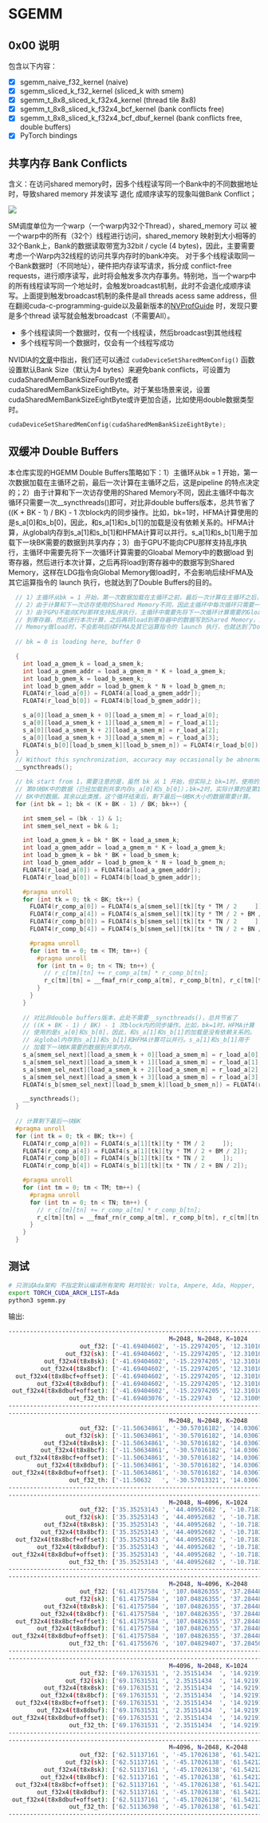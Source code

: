 # SGEMM 

## 0x00 说明

包含以下内容：

- [X] sgemm_naive_f32_kernel (naive)
- [X] sgemm_sliced_k_f32_kernel (sliced_k with smem)
- [X] sgemm_t_8x8_sliced_k_f32x4_kernel (thread tile 8x8)
- [X] sgemm_t_8x8_sliced_k_f32x4_bcf_kernel (bank conflicts free)
- [X] sgemm_t_8x8_sliced_k_f32x4_bcf_dbuf_kernel (bank conflicts free, double buffers)
- [X] PyTorch bindings

## 共享内存 Bank Conflicts

含义：在访问shared memory时，因多个线程读写同一个Bank中的不同数据地址时，导致shared memory 并发读写 退化 成顺序读写的现象叫做Bank Conflict；

![](https://github.com/PaddleJitLab/CUDATutorial/blob/develop/docs/09_optimize_reduce/02_bank_conflict/images/ef322be7c3e5b6b9be69d2b90e88083f50569a58a97129f348e483b946ab4edf.png)

SM调度单位为一个warp（一个warp内32个Thread），shared_memory 可以 被一个warp中的所有（32个）线程进行访问，shared_memory 映射到大小相等的32个Bank上，Bank的数据读取带宽为32bit / cycle (4 bytes)，因此，主要需要考虑一个Warp内32线程的访问共享内存时的bank冲突。
对于多个线程读取同一个Bank数据时（不同地址），硬件把内存读写请求，拆分成 conflict-free requests，进行顺序读写，此时将会触发多次内存事务。特别地，当一个warp中的所有线程读写同一个地址时，会触发broadcast机制，此时不会退化成顺序读写。上面提到触发broadcast机制的条件是all threads acess same address，但在翻阅cuda-c-programming-guide以及最新版本的[NVProfGuide](https://docs.nvidia.com/nsight-compute/ProfilingGuide/index.html) 时，发现只要是多个thread 读写就会触发broadcast（不需要All）。
  
- 多个线程读同一个数据时，仅有一个线程读，然后broadcast到其他线程
- 多个线程写同一个数据时，仅会有一个线程写成功

NVIDIA的[文章](https://developer.nvidia.com/blog/using-shared-memory-cuda-cc/)中指出，我们还可以通过 `cudaDeviceSetSharedMemConfig()` 函数设置默认Bank Size（默认为4 bytes）来避免bank conflicts，可设置为cudaSharedMemBankSizeFourByte或者cudaSharedMemBankSizeEightByte。对于某些场景来说，设置cudaSharedMemBankSizeEightByte或许更加合适，比如使用double数据类型时。 

```C
cudaDeviceSetSharedMemConfig(cudaSharedMemBankSizeEightByte);
```

## 双缓冲 Double Buffers

本仓库实现的HGEMM Double Buffers策略如下：1）主循环从bk = 1 开始，第一次数据加载在主循环之前，最后一次计算在主循环之后，这是pipeline 的特点决定的；2）由于计算和下一次访存使用的Shared Memory不同，因此主循环中每次循环只需要一次__syncthreads()即可，对比非double buffers版本，总共节省了 ((K + BK - 1) / BK) - 1 次block内的同步操作。比如，bk=1时，HFMA计算使用的是s_a[0]和s_b[0]，因此，和s_a[1]和s_b[1]的加载是没有依赖关系的。HFMA计算，从global内存到s_a[1]和s_b[1]和HFMA计算可以并行。s_a[1]和s_b[1]用于加载下一块BK需要的数据到共享内存；3）由于GPU不能向CPU那样支持乱序执行，主循环中需要先将下一次循环计算需要的Gloabal Memory中的数据load 到寄存器，然后进行本次计算，之后再将load到寄存器中的数据写到Shared Memory，这样在LDG指令向Global Memory做load时，不会影响后续HFMA及其它运算指令的 launch 执行，也就达到了Double Buffers的目的。

```C
  // 1）主循环从bk = 1 开始，第一次数据加载在主循环之前，最后一次计算在主循环之后，这是pipeline 的特点决定的；
  // 2）由于计算和下一次访存使用的Shared Memory不同，因此主循环中每次循环只需要一次__syncthreads()即可
  // 3）由于GPU不能向CPU那样支持乱序执行，主循环中需要先将下一次循环计算需要的Gloabal Memory中的数据load 
  // 到寄存器，然后进行本次计算，之后再将load到寄存器中的数据写到Shared Memory，这样在LDG指令向Global 
  // Memory做load时，不会影响后续FFMA及其它运算指令的 launch 执行，也就达到了Double Buffering的目的。
  
  // bk = 0 is loading here, buffer 0

  {
    int load_a_gmem_k = load_a_smem_k;
    int load_a_gmem_addr = load_a_gmem_m * K + load_a_gmem_k;
    int load_b_gmem_k = load_b_smem_k;
    int load_b_gmem_addr = load_b_gmem_k * N + load_b_gmem_n;
    FLOAT4(r_load_a[0]) = FLOAT4(a[load_a_gmem_addr]);
    FLOAT4(r_load_b[0]) = FLOAT4(b[load_b_gmem_addr]);

    s_a[0][load_a_smem_k + 0][load_a_smem_m] = r_load_a[0];
    s_a[0][load_a_smem_k + 1][load_a_smem_m] = r_load_a[1];
    s_a[0][load_a_smem_k + 2][load_a_smem_m] = r_load_a[2];
    s_a[0][load_a_smem_k + 3][load_a_smem_m] = r_load_a[3];
    FLOAT4(s_b[0][load_b_smem_k][load_b_smem_n]) = FLOAT4(r_load_b[0]);
  }
  // Without this synchronization, accuracy may occasionally be abnormal.
  __syncthreads(); 

  // bk start from 1，需要注意的是，虽然 bk 从 1 开始，但实际上 bk=1时，使用的是
  // 第0块BK中的数据（已经加载到共享内存s_a[0]和s_b[0]）；bk=2时，实际计算的是第1块
  // BK中的数据。其余以此类推，这个循环结束后，剩下最后一块BK大小的数据需要计算。
  for (int bk = 1; bk < (K + BK - 1) / BK; bk++) {

    int smem_sel = (bk - 1) & 1;
    int smem_sel_next = bk & 1;

    int load_a_gmem_k = bk * BK + load_a_smem_k;
    int load_a_gmem_addr = load_a_gmem_m * K + load_a_gmem_k;
    int load_b_gmem_k = bk * BK + load_b_smem_k;
    int load_b_gmem_addr = load_b_gmem_k * N + load_b_gmem_n;
    FLOAT4(r_load_a[0]) = FLOAT4(a[load_a_gmem_addr]);
    FLOAT4(r_load_b[0]) = FLOAT4(b[load_b_gmem_addr]);

    #pragma unroll
    for (int tk = 0; tk < BK; tk++) {
      FLOAT4(r_comp_a[0]) = FLOAT4(s_a[smem_sel][tk][ty * TM / 2     ]);
      FLOAT4(r_comp_a[4]) = FLOAT4(s_a[smem_sel][tk][ty * TM / 2 + BM / 2]);
      FLOAT4(r_comp_b[0]) = FLOAT4(s_b[smem_sel][tk][tx * TN / 2     ]);
      FLOAT4(r_comp_b[4]) = FLOAT4(s_b[smem_sel][tk][tx * TN / 2 + BN / 2]);

      #pragma unroll
      for (int tm = 0; tm < TM; tm++) {
        #pragma unroll
        for (int tn = 0; tn < TN; tn++) {
          // r_c[tm][tn] += r_comp_a[tm] * r_comp_b[tn];
          r_c[tm][tn] = __fmaf_rn(r_comp_a[tm], r_comp_b[tn], r_c[tm][tn]);
        }
      }
    }
    
    // 对比非double buffers版本，此处不需要__syncthreads()，总共节省了
    // ((K + BK - 1) / BK) - 1 次block内的同步操作。比如，bk=1时，HFMA计算
    // 使用的是s_a[0]和s_b[0]，因此，和s_a[1]和s_b[1]的加载是没有依赖关系的。
    // 从global内存到s_a[1]和s_b[1]和HFMA计算可以并行。s_a[1]和s_b[1]用于
    // 加载下一块BK需要的数据到共享内存。
    s_a[smem_sel_next][load_a_smem_k + 0][load_a_smem_m] = r_load_a[0];
    s_a[smem_sel_next][load_a_smem_k + 1][load_a_smem_m] = r_load_a[1];
    s_a[smem_sel_next][load_a_smem_k + 2][load_a_smem_m] = r_load_a[2];
    s_a[smem_sel_next][load_a_smem_k + 3][load_a_smem_m] = r_load_a[3];
    FLOAT4(s_b[smem_sel_next][load_b_smem_k][load_b_smem_n]) = FLOAT4(r_load_b[0]);

    __syncthreads();
  }
  
  // 计算剩下最后一块BK
  #pragma unroll
  for (int tk = 0; tk < BK; tk++) {
    FLOAT4(r_comp_a[0]) = FLOAT4(s_a[1][tk][ty * TM / 2     ]);
    FLOAT4(r_comp_a[4]) = FLOAT4(s_a[1][tk][ty * TM / 2 + BM / 2]);
    FLOAT4(r_comp_b[0]) = FLOAT4(s_b[1][tk][tx * TN / 2     ]);
    FLOAT4(r_comp_b[4]) = FLOAT4(s_b[1][tk][tx * TN / 2 + BN / 2]);

    #pragma unroll
    for (int tm = 0; tm < TM; tm++) {
      #pragma unroll
      for (int tn = 0; tn < TN; tn++) {
        // r_c[tm][tn] += r_comp_a[tm] * r_comp_b[tn];
        r_c[tm][tn] = __fmaf_rn(r_comp_a[tm], r_comp_b[tn], r_c[tm][tn]);
      }
    }
  }
```

## 测试

```bash
# 只测试Ada架构 不指定默认编译所有架构 耗时较长: Volta, Ampere, Ada, Hopper, ...
export TORCH_CUDA_ARCH_LIST=Ada 
python3 sgemm.py
```
输出:

```bash
----------------------------------------------------------------------------------------------------
                                             M=2048, N=2048, K=1024
                    out_f32: ['-41.69404602', '-15.22974205', '12.31010342 '], time:2.583222ms
                out_f32(sk): ['-41.69404602', '-15.22974205', '12.31010342 '], time:1.836123ms
          out_f32x4(t8x8sk): ['-41.69404602', '-15.22974205', '12.31010342 '], time:0.324936ms
         out_f32x4(t8x8bcf): ['-41.69404602', '-15.22974205', '12.31010342 '], time:0.290537ms
  out_f32x4(t8x8bcf+offset): ['-41.69404602', '-15.22974205', '12.31010342 '], time:0.289106ms
        out_f32x4(t8x8dbuf): ['-41.69404602', '-15.22974205', '12.31010342 '], time:0.229044ms
 out_f32x4(t8x8dbuf+offset): ['-41.69404602', '-15.22974205', '12.31010342 '], time:0.230970ms
                 out_f32_th: ['-41.69403076', '-15.229743  ', '12.31009007 '], time:0.255721ms
----------------------------------------------------------------------------------------------------
----------------------------------------------------------------------------------------------------
                                             M=2048, N=2048, K=2048
                    out_f32: ['-11.50634861', '-30.57016182', '14.03067684 '], time:5.152175ms
                out_f32(sk): ['-11.50634861', '-30.57016182', '14.03067684 '], time:3.652353ms
          out_f32x4(t8x8sk): ['-11.50634861', '-30.57016182', '14.03067684 '], time:0.639246ms
         out_f32x4(t8x8bcf): ['-11.50634861', '-30.57016182', '14.03067684 '], time:0.576742ms
  out_f32x4(t8x8bcf+offset): ['-11.50634861', '-30.57016182', '14.03067684 '], time:0.575581ms
        out_f32x4(t8x8dbuf): ['-11.50634861', '-30.57016182', '14.03067684 '], time:0.460470ms
 out_f32x4(t8x8dbuf+offset): ['-11.50634861', '-30.57016182', '14.03067684 '], time:0.465369ms
                 out_f32_th: ['-11.50632   ', '-30.57013321', '14.03067398 '], time:0.465064ms
----------------------------------------------------------------------------------------------------
----------------------------------------------------------------------------------------------------
                                             M=2048, N=4096, K=1024
                    out_f32: ['35.35253143 ', '44.40952682 ', '-10.71832466'], time:5.122924ms
                out_f32(sk): ['35.35253143 ', '44.40952682 ', '-10.71832466'], time:3.653028ms
          out_f32x4(t8x8sk): ['35.35253143 ', '44.40952682 ', '-10.71832466'], time:0.625312ms
         out_f32x4(t8x8bcf): ['35.35253143 ', '44.40952682 ', '-10.71832466'], time:0.534370ms
  out_f32x4(t8x8bcf+offset): ['35.35253143 ', '44.40952682 ', '-10.71832466'], time:0.530348ms
        out_f32x4(t8x8dbuf): ['35.35253143 ', '44.40952682 ', '-10.71832466'], time:0.462132ms
 out_f32x4(t8x8dbuf+offset): ['35.35253143 ', '44.40952682 ', '-10.71832466'], time:0.464492ms
                 out_f32_th: ['35.35253143 ', '44.40952682 ', '-10.71832466'], time:0.557373ms
----------------------------------------------------------------------------------------------------
----------------------------------------------------------------------------------------------------
                                             M=2048, N=4096, K=2048
                    out_f32: ['61.41757584 ', '107.04826355', '37.28448868 '], time:10.218813ms
                out_f32(sk): ['61.41757584 ', '107.04826355', '37.28448868 '], time:7.268655ms
          out_f32x4(t8x8sk): ['61.41757584 ', '107.04826355', '37.28448868 '], time:1.237755ms
         out_f32x4(t8x8bcf): ['61.41757584 ', '107.04826355', '37.28448868 '], time:1.065564ms
  out_f32x4(t8x8bcf+offset): ['61.41757584 ', '107.04826355', '37.28448868 '], time:1.053824ms
        out_f32x4(t8x8dbuf): ['61.41757584 ', '107.04826355', '37.28448868 '], time:0.935848ms
 out_f32x4(t8x8dbuf+offset): ['61.41757584 ', '107.04826355', '37.28448868 '], time:0.967648ms
                 out_f32_th: ['61.41755676 ', '107.04829407', '37.28450775 '], time:0.921094ms
----------------------------------------------------------------------------------------------------
----------------------------------------------------------------------------------------------------
                                             M=4096, N=2048, K=1024
                    out_f32: ['69.17631531 ', '2.35151434  ', '14.92191601 '], time:5.120900ms
                out_f32(sk): ['69.17631531 ', '2.35151434  ', '14.92191601 '], time:3.651984ms
          out_f32x4(t8x8sk): ['69.17631531 ', '2.35151434  ', '14.92191601 '], time:0.622756ms
         out_f32x4(t8x8bcf): ['69.17631531 ', '2.35151434  ', '14.92191601 '], time:0.526509ms
  out_f32x4(t8x8bcf+offset): ['69.17631531 ', '2.35151434  ', '14.92191601 '], time:0.529506ms
        out_f32x4(t8x8dbuf): ['69.17631531 ', '2.35151434  ', '14.92191601 '], time:0.451362ms
 out_f32x4(t8x8dbuf+offset): ['69.17631531 ', '2.35151434  ', '14.92191601 '], time:0.462964ms
                 out_f32_th: ['69.17631531 ', '2.35151434  ', '14.92191601 '], time:0.552487ms
----------------------------------------------------------------------------------------------------
----------------------------------------------------------------------------------------------------
                                             M=4096, N=2048, K=2048
                    out_f32: ['62.51137161 ', '-45.17026138', '61.54212952 '], time:10.213661ms
                out_f32(sk): ['62.51137161 ', '-45.17026138', '61.54212952 '], time:7.267971ms
          out_f32x4(t8x8sk): ['62.51137161 ', '-45.17026138', '61.54212952 '], time:1.244769ms
         out_f32x4(t8x8bcf): ['62.51137161 ', '-45.17026138', '61.54212952 '], time:1.076307ms
  out_f32x4(t8x8bcf+offset): ['62.51137161 ', '-45.17026138', '61.54212952 '], time:1.074743ms
        out_f32x4(t8x8dbuf): ['62.51137161 ', '-45.17026138', '61.54212952 '], time:0.948534ms
 out_f32x4(t8x8dbuf+offset): ['62.51137161 ', '-45.17026138', '61.54212952 '], time:0.963700ms
                 out_f32_th: ['62.51136398 ', '-45.17026138', '61.54217911 '], time:0.916274ms
----------------------------------------------------------------------------------------------------
```
